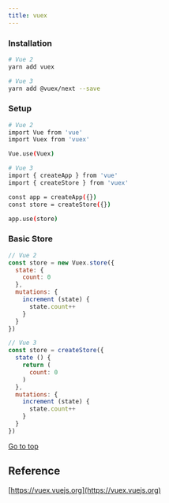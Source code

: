 ```yaml
---
title: vuex
---
```


### Installation

```bash
# Vue 2
yarn add vuex

# Vue 3
yarn add @vuex/next --save
```

### Setup

```bash
# Vue 2
import Vue from 'vue'
import Vuex from 'vuex'

Vue.use(Vuex)

# Vue 3
import { createApp } from 'vue'
import { createStore } from 'vuex'

const app = createApp({})
const store = createStore({})

app.use(store)
```

### Basic Store

```js
// Vue 2
const store = new Vuex.store({
  state: {
    count: 0
  },
  mutations: {
    increment (state) {
      state.count++
    }
  }
})

// Vue 3
const store = createStore({
  state () {
    return (
      count: 0
    )
  },
  mutations: {
    increment (state) {
      state.count++
    }
  }
})
```

<span class="scrolltop">[Go to top](#top)</span>

## Reference

[https://vuex.vuejs.org](https://vuex.vuejs.org)
